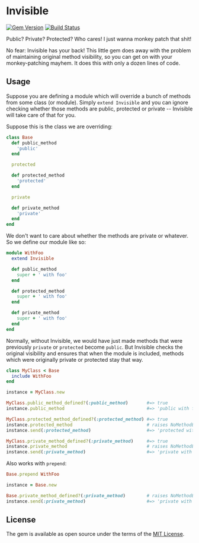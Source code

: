 # Invisible

[![Gem Version](https://badge.fury.io/rb/invisible.svg)][gem]
[![Build Status](https://travis-ci.com/shioyama/invisible.svg?branch=master)][travis]

[gem]: https://rubygems.org/gems/invisible
[travis]: https://travis-ci.com/shioyama/invisible

Public? Private? Protected? Who cares! I just wanna monkey patch that shit!

No fear: Invisible has your back! This little gem does away with the problem of maintaining original method visibility, so you can get on with your monkey-patching mayhem. It does this with only a dozen lines of code.

## Usage

Suppose you are defining a module which will override a bunch of methods from some class (or module). Simply `extend Invisible` and you can ignore checking whether those methods are public, protected or private -- Invisible will take care of that for you.

Suppose this is the class we are overriding:

```ruby
class Base
  def public_method
    'public'
  end

  protected

  def protected_method
    'protected'
  end

  private

  def private_method
    'private'
  end
end
```

We don't want to care about whether the methods are private or whatever. So we define our module like so:

```ruby
module WithFoo
  extend Invisible

  def public_method
    super + ' with foo'
  end

  def protected_method
    super + ' with foo'
  end

  def private_method
    super + ' with foo'
  end
end
```

Normally, without Invisible, we would have just made methods that were previously `private` or `protected` become `public`. But Invisible checks the original visibility and ensures that when the module is included, methods which were originally private or protected stay that way.

```ruby
class MyClass < Base
  include WithFoo
end

instance = MyClass.new

MyClass.public_method_defined?(:public_method)       #=> true
instance.public_method                               #=> 'public with foo'

MyClass.protected_method_defined?(:protected_method) #=> true
instance.protected_method                            # raises NoMethodError
instance.send(:protected_method)                     #=> 'protected with foo'

MyClass.private_method_defined?(:private_method)     #=> true
instance.private_method                              # raises NoMethodError
instance.send(:private_method)                       #=> 'private with foo'
```

Also works with `prepend`:

```ruby
Base.prepend WithFoo

instance = Base.new

Base.private_method_defined?(:private_method)        # raises NoMethodError
instance.send(:private_method)                       #=> 'private with foo'
```

## License

The gem is available as open source under the terms of the [MIT License](https://opensource.org/licenses/MIT).
